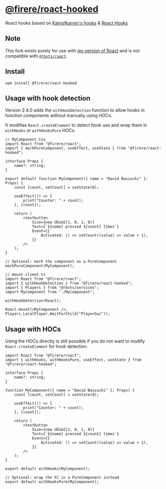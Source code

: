 # [@firere/roact-hooked](https://www.npmjs.com/package/@firere/roact-hooked)

Roact hooks based on [Kampfkarren's hooks](https://github.com/Kampfkarren/roact-hooks) & [React Hooks](https://reactjs.org/docs/hooks-intro.html)

## Note

This fork exists purely for use with [my version of Roact](https://www.npmjs.com/package/@firere/roact) and is not compatible with [`@rbxts/roact`](https://www.npmjs.com/package/@rbxts/roact).

## Install

```
npm install @firere/roact-hooked
```

## Usage with hook detection

Version 2.4.0 adds the `withHookDetection` function to allow hooks in function components without manually using HOCs.

It modifies `Roact.createElement` to detect hook use and wrap them in `withHooks` or `withHooksPure` HOCs.

```tsx
// MyComponent.tsx
import Roact from "@firere/roact";
import { markPureComponent, useEffect, useState } from "@firere/roact-hooked";

interface Props {
	name?: string;
}

export default function MyComponent({ name = "David Baszucki" }: Props) {
	const [count, setCount] = useState(0);

	useEffect(() => {
		print("Counter: " + count);
	}, [count]);

	return (
		<textbutton
			Size={new UDim2(1, 0, 1, 0)}
			Text={`${name} pressed ${count} times`}
			Event={{
				Activated: () => setCount((value) => value + 1),
			}}
		/>
	);
}

// Optional: mark the component as a PureComponent
markPureComponent(MyComponent);
```

```tsx
// mount.client.ts
import Roact from "@firere/roact";
import { withHookDetection } from "@firere/roact-hooked";
import { Players } from "@rbxts/services";
import MyComponent from "./MyComponent";

withHookDetection(Roact);

Roact.mount(<MyComponent />, Players.LocalPlayer.WaitForChild("PlayerGui"));
```

## Usage with HOCs

Using the HOCs directly is still possible if you do not want to modify `Roact.createElement` for hook detection.

```tsx
import Roact from "@firere/roact";
import { withHooks, withHooksPure, useEffect, useState } from "@firere/roact-hooked";

interface Props {
	name?: string;
}

function MyComponent({ name = "David Baszucki" }: Props) {
	const [count, setCount] = useState(0);

	useEffect(() => {
		print("Counter: " + count);
	}, [count]);

	return (
		<textbutton
			Size={new UDim2(1, 0, 1, 0)}
			Text={`${name} pressed ${count} times`}
			Event={{
				Activated: () => setCount((value) => value + 1),
			}}
		/>
	);
}

export default withHooks(MyComponent);

// Optional: wrap the FC in a PureComponent instead
export default withHooksPure(MyComponent);
```
